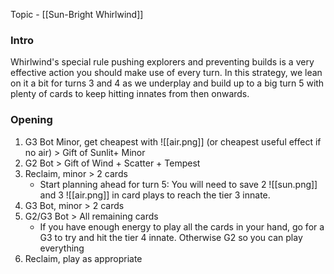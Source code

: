 Topic - [[Sun-Bright Whirlwind]]
### Intro

Whirlwind's special rule pushing explorers and preventing builds is a very effective action you should make use of every turn. In this strategy, we lean on it a bit for turns 3 and 4 as we underplay and build up to a big turn 5 with plenty of cards to keep hitting innates from then onwards.

### Opening
1. G3 Bot Minor, get cheapest with ![[air.png]] (or cheapest useful effect if no air) > Gift of Sunlit+ Minor
2. G2 Bot > Gift of Wind + Scatter + Tempest
3. Reclaim, minor > 2 cards
	- Start planning ahead for turn 5: You will need to save 2 ![[sun.png]] and 3 ![[air.png]] in card plays to reach the tier 3 innate.
4. G3 Bot, minor > 2 cards
5. G2/G3 Bot > All remaining cards
	- If you have enough energy to play all the cards in your hand, go for a G3 to try and hit the tier 4 innate. Otherwise G2 so you can play everything
6. Reclaim, play as appropriate

